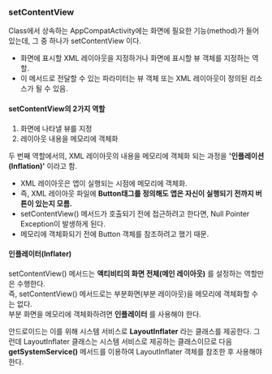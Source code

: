 ### setContentView

Class에서 상속하는 AppCompatActivity에는 화면에 필요한 기능(method)가 들어있는데, 그 중 하나가 setContentView 이다.

-   화면에 표시할 XML 레이아웃을 지정하거나 화면에 표시할 뷰 객체를 지정하는 역할.
-   이 메서드로 전달할 수 있는 파라미터는 뷰 객체 또는 XML 레이아웃이 정의된 리소스가 될 수 있음.

#### setContentView의 2가지 역할

1.  화면에 나타낼 뷰를 지정
2.  레이아웃 내용을 메모리에 객체화

두 번째 역할에서의, XML 레이아웃의 내용을 메모리에 객체화 되는 과정을 **'인플레이션(Inflation)'** 이라고 함.

-   XML 레이아웃은 앱이 실행되는 시점에 메모리에 객체화.
-   즉, XML 레이아웃 파일에 **Button태그를 정의해도 앱은 자신이 실행되기 전까지 버튼이 있는지 모름.**
-   setContentView() 메서드가 호출되기 전에 접근하려고 한다면, Null Pointer Exception이 발생하게 된다.
-   메모리에 객체화되기 전에 Button 객체를 참조하려고 했기 때문.  
    
    

#### 인플레이터(Inflater)

setContentView() 메서드는 **액티비티의 화면 전체(메인 레이아웃)** 를 설정하는 역할만은 수행한다.  
즉, setContentView() 메서드로는 부분화면(부분 레이아웃)을 메모리에 객체화할 수 는 없다.  
부분 화면을 메모리에 객체화하려면 **인플레이터** 를 사용해야 한다.  

안드로이드는 이를 위해 시스템 서비스로 **LayoutInflater** 라는 클래스를 제공한다. 그런데 LayoutInflater 클래스는 시스템 서비스로 제공하는 클래스이므로 다음 **getSystemService()** 메서드를 이용하여 LayoutInflater 객체를 참조한 후 사용해야 한다.